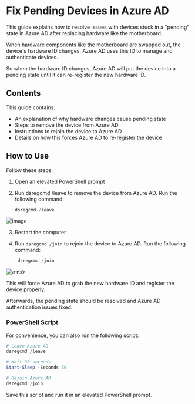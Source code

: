 # Fix Pending Devices in Azure AD

This guide explains how to resolve issues with devices stuck in a "pending" state in Azure AD after replacing hardware like the motherboard. 

When hardware components like the motherboard are swapped out, the device's hardware ID changes. Azure AD uses this ID to manage and authenticate devices. 

So when the hardware ID changes, Azure AD will put the device into a pending state until it can re-register the new hardware ID.

## Contents

This guide contains:

- An explanation of why hardware changes cause pending state
- Steps to remove the device from Azure AD 
- Instructions to rejoin the device to Azure AD
- Details on how this forces Azure AD to re-register the device 

## How to Use

Follow these steps:

1. Open an elevated PowerShell prompt
2. Run dsregcmd /leave to remove the device from Azure AD. Run the following command:

    ```PowerShell
    dsregcmd /leave
    ```

![image](https://github.com/DvirEzra/Fixing_Pending_Devices_in_AzureAD/assets/122629905/7c8ffd5a-1ade-4a43-b697-21ff574c447d)



    
3. Restart the computer
4. Run `dsregcmd /join` to rejoin the device to Azure AD. Run the following command:

    ```PowerShell
     dsregcmd /join
    ```

![‏‏לכידה](https://github.com/DvirEzra/Fixing_Pending_Devices_in_AzureAD/assets/122629905/9fb47036-60bc-4e8a-a74c-6387c39bbe6f)



This will force Azure AD to grab the new hardware ID and register the device properly.

Afterwards, the pending state should be resolved and Azure AD authentication issues fixed.

### PowerShell Script

For convenience, you can also run the following script:

```PowerShell
# Leave Azure AD
dsregcmd /leave

# Wait 30 seconds 
Start-Sleep -Seconds 30

# Rejoin Azure AD
dsregcmd /join 
```

Save this script and run it in an elevated PowerShell prompt.
